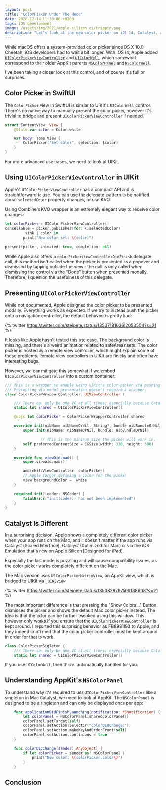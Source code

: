 ```yaml
---
layout: post
title: "ColorPicker Under The Hood"
date: 2020-12-14 11:30:00 +0200
tags: iOS development
image: /assets/img/2021/apple-silicon-ci/trippin.png
description: "Let's look at the new color picker on iOS 14, Catalyst, and its AppKit legacy: NSColorPanel"
---
```


While macOS offers a system-provided color picker since OS X 10.0 Cheetah, iOS developers had to wait a bit longer. With iOS 14, Apple added [`UIColorPickerViewController`](https://developer.apple.com/documentation/uikit/uicolorpickerviewcontroller) and [`UIColorWell`](https://developer.apple.com/documentation/uikit/uicolorwell), which somewhat correspond to their older AppKit parents [`NSColorPanel`](https://developer.apple.com/documentation/appkit/nscolorpanel) and [`NSColorWell`](https://developer.apple.com/documentation/appkit/nscolorwell).

I've been taking a closer look at this control, and of course it's full or surprises.

## Color Picker in SwiftUI

The `ColorPicker` view in SwiftUI is similar to UIKit's `UIColorWell` control. There's no native way to manually present the color picker, however it's trivial to bridge and present `UIColorPickerViewController` if needed.

```swift
struct ContentView: View {
    @State var color = Color.white

    var body: some View {
	    ColorPicker("Set color", selection: $color)
    }
}
```

For more advanced use cases, we need to look at UIKit.

## Using `UIColorPickerViewController` in UIKit

Apple's `UIColorPickerViewController` has a compact API and is straightforward to use. You can use the delegate-pattern to be notified about `selectedColor` property changes, or use KVO.

Using Combine's KVO wrapper is an extremely elegant way to receive color changes:

```swift
let colorPicker = UIColorPickerViewController()
cancellable = picker.publisher(for: \.selectedColor)
        .sink { color in
        print("New color set: \(color)")
        }
present(picker, animated: true, completion: nil)
```

While Apple also offers a `colorPickerViewControllerDidFinish` delegate call, this method isn't called when the picker is presented as a popover and dismissed by tapping outside the view - the call is only called when dismissing the control via the "Done" button when presented modally. Therefore, I question  the usefulness of this delegate.

## Presenting `UIColorPickerViewController`

While not documented, Apple designed the color picker to be presented modally. Everything works as expected. If we try to instead push the picker onto a navigation controller, the default behavior is pretty bad:

{% twitter https://twitter.com/steipete/status/1353718163612053504?s=21 %}

It looks like Apple hasn't tested this use case. The background color is missing, and there's a weird animation related to safeAreaInsets. The color picker is hosted as a remote view controller, which might explain some of these problems. Remote view controllers in UIKit are finicky and often have interesting bugs.

However, we can mitigate this somewhat if we embed `UIColorPickerViewController` into a custom container:

```swift
/// This is a wrapper to enable using UIKit's color picker via pushing in a navigation controller.
/// Presenting via modal presentation doesn't require a wrapper.
class ColorPickerWrapperController: UIViewController {

    /// There can only be one VC at all times; especially because Catalyst uses this with an external window.
    static let shared = UIColorPickerViewController()

    @objc let colorPicker = ColorPickerWrapperController.shared

    override init(nibName nibNameOrNil: String?, bundle nibBundleOrNil: Bundle?) {
        super.init(nibName: nibNameOrNil, bundle: nibBundleOrNil)

				// This is the minimum size the picker will work in.
        self.preferredContentSize = CGSize(width: 320, height: 500)
    }

    override func viewDidLoad() {
        super.viewDidLoad()

        add(childViewController: colorPicker)
        // Apple forgot defining a color for the picker
        view.backgroundColor = .white
    }

    required init?(coder: NSCoder) {
        fatalError("init(coder:) has not been implemented")
    }
}
```

## Catalyst Is Different

In a surprising decision, Apple shows a completely different color picker when your app runs on the Mac, and it doesn't matter if the app runs via Catalyst (Scaled Interface), Catalyst (Optimized for Mac) or via the iOS Emulation that's new on Apple Silicon (Designed for iPad).

Especially the last mode is puzzling and will cause compatibility issues, as the color picker works completely different on the Mac.

The Mac version uses `NSColorPickerMatrixView`, an AppKit view, which is [bridged to UIKit via `_UINSView`](https://twitter.com/steipete/status/1353836791774777345).

{% twitter https://twitter.com/steipete/status/1353828767509188608?s=21 %}

The most important difference is that pressing the "Show Colors..." Button dismisses the picker and shows the default Mac color picker instead. The idea is that the color can be further tweaked using this window. This however only works if you ensure that the `UIColorPickerViewController` is kept around. I reported this surprising behavior as FB8981193 to Apple, and they indeed confirmed that the color picker controller must be kept around in order for that to work.

```swift
class ColorPickerSigleton {
    /// There can only be one VC at all times; especially because Catalyst uses this with an external window.
    static let shared = UIColorPickerViewController()
```

If you use `UIColorWell`, then this is automatically handled for you.

## Understanding AppKit's `NSColorPanel`

To understand why it's required to use `UIColorPickerViewController` like a singleton in Mac Catalyst, we need to look at AppKit. The `NSColorPanel` is designed to be a singleton and can only be displayed once per app:

```swift
	func applicationDidFinishLaunching(notification: NSNotification) {
		let colorPanel = NSColorPanel.sharedColorPanel()
		colorPanel.setTarget(self)
		colorPanel.setAction(Selector("colorDidChange:"))
		colorPanel.setAction.makeKeyAndOrderFront(self)
		colorPanel.setAction.continuous = true
	}

	func colorDidChange(sender: AnyObject) {
		if let colorPicker = sender as? NSColorPanel {
			print("New color: \(colorPicker.color\)")
		}
	}
```

## Conclusion